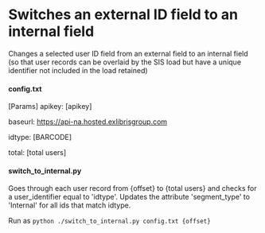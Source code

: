 # Switches an external ID field to an internal field
Changes a selected user ID field from an external field to an internal field (so that user records can be overlaid by the SIS load but have a unique identifier not included in the load retained)

#### config.txt
[Params]
apikey: [apikey] 

baseurl: https://api-na.hosted.exlibrisgroup.com

idtype: [BARCODE]

total: [total users]

#### switch_to_internal.py
Goes through each user record from {offset} to {total users} and checks for a user_identifier equal to 'idtype'.  Updates the attribute 'segment_type' to 'Internal' for all ids that match idtype.  

Run as 
`python ./switch_to_internal.py config.txt {offset}`

